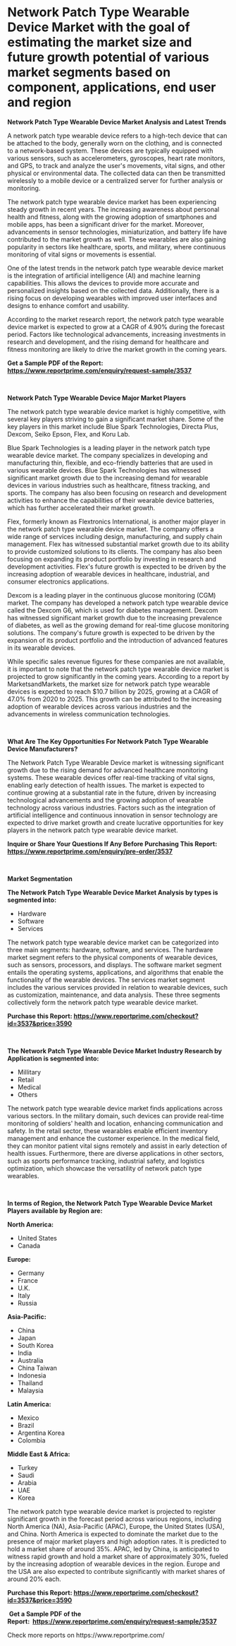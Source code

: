 <p><h1>Network Patch Type Wearable Device Market with the goal of estimating the market size and future growth potential of various market segments based on component, applications, end user and region</h1></p><p><strong>Network Patch Type Wearable Device Market Analysis and Latest Trends</strong></p>
<p><p>A network patch type wearable device refers to a high-tech device that can be attached to the body, generally worn on the clothing, and is connected to a network-based system. These devices are typically equipped with various sensors, such as accelerometers, gyroscopes, heart rate monitors, and GPS, to track and analyze the user's movements, vital signs, and other physical or environmental data. The collected data can then be transmitted wirelessly to a mobile device or a centralized server for further analysis or monitoring.</p><p>The network patch type wearable device market has been experiencing steady growth in recent years. The increasing awareness about personal health and fitness, along with the growing adoption of smartphones and mobile apps, has been a significant driver for the market. Moreover, advancements in sensor technologies, miniaturization, and battery life have contributed to the market growth as well. These wearables are also gaining popularity in sectors like healthcare, sports, and military, where continuous monitoring of vital signs or movements is essential.</p><p>One of the latest trends in the network patch type wearable device market is the integration of artificial intelligence (AI) and machine learning capabilities. This allows the devices to provide more accurate and personalized insights based on the collected data. Additionally, there is a rising focus on developing wearables with improved user interfaces and designs to enhance comfort and usability.</p><p>According to the market research report, the network patch type wearable device market is expected to grow at a CAGR of 4.90% during the forecast period. Factors like technological advancements, increasing investments in research and development, and the rising demand for healthcare and fitness monitoring are likely to drive the market growth in the coming years.</p></p>
<p><strong>Get a Sample PDF of the Report:&nbsp; <a href="https://www.reportprime.com/enquiry/request-sample/3537">https://www.reportprime.com/enquiry/request-sample/3537</a></strong></p>
<p>&nbsp;</p>
<p><strong>Network Patch Type Wearable Device Major Market Players</strong></p>
<p><p>The network patch type wearable device market is highly competitive, with several key players striving to gain a significant market share. Some of the key players in this market include Blue Spark Technologies, Directa Plus, Dexcom, Seiko Epson, Flex, and Koru Lab.</p><p>Blue Spark Technologies is a leading player in the network patch type wearable device market. The company specializes in developing and manufacturing thin, flexible, and eco-friendly batteries that are used in various wearable devices. Blue Spark Technologies has witnessed significant market growth due to the increasing demand for wearable devices in various industries such as healthcare, fitness tracking, and sports. The company has also been focusing on research and development activities to enhance the capabilities of their wearable device batteries, which has further accelerated their market growth.</p><p>Flex, formerly known as Flextronics International, is another major player in the network patch type wearable device market. The company offers a wide range of services including design, manufacturing, and supply chain management. Flex has witnessed substantial market growth due to its ability to provide customized solutions to its clients. The company has also been focusing on expanding its product portfolio by investing in research and development activities. Flex's future growth is expected to be driven by the increasing adoption of wearable devices in healthcare, industrial, and consumer electronics applications.</p><p>Dexcom is a leading player in the continuous glucose monitoring (CGM) market. The company has developed a network patch type wearable device called the Dexcom G6, which is used for diabetes management. Dexcom has witnessed significant market growth due to the increasing prevalence of diabetes, as well as the growing demand for real-time glucose monitoring solutions. The company's future growth is expected to be driven by the expansion of its product portfolio and the introduction of advanced features in its wearable devices.</p><p>While specific sales revenue figures for these companies are not available, it is important to note that the network patch type wearable device market is projected to grow significantly in the coming years. According to a report by MarketsandMarkets, the market size for network patch type wearable devices is expected to reach $10.7 billion by 2025, growing at a CAGR of 47.0% from 2020 to 2025. This growth can be attributed to the increasing adoption of wearable devices across various industries and the advancements in wireless communication technologies.</p></p>
<p>&nbsp;</p>
<p><strong>What Are The Key Opportunities For Network Patch Type Wearable Device Manufacturers?</strong></p>
<p><p>The Network Patch Type Wearable Device market is witnessing significant growth due to the rising demand for advanced healthcare monitoring systems. These wearable devices offer real-time tracking of vital signs, enabling early detection of health issues. The market is expected to continue growing at a substantial rate in the future, driven by increasing technological advancements and the growing adoption of wearable technology across various industries. Factors such as the integration of artificial intelligence and continuous innovation in sensor technology are expected to drive market growth and create lucrative opportunities for key players in the network patch type wearable device market.</p></p>
<p><strong>Inquire or Share Your Questions If Any Before Purchasing This Report: <a href="https://www.reportprime.com/enquiry/pre-order/3537">https://www.reportprime.com/enquiry/pre-order/3537</a></strong></p>
<p>&nbsp;</p>
<p><strong>Market Segmentation</strong></p>
<p><strong>The Network Patch Type Wearable Device Market Analysis by types is segmented into:</strong></p>
<p><ul><li>Hardware</li><li>Software</li><li>Services</li></ul></p>
<p><p>The network patch type wearable device market can be categorized into three main segments: hardware, software, and services. The hardware market segment refers to the physical components of wearable devices, such as sensors, processors, and displays. The software market segment entails the operating systems, applications, and algorithms that enable the functionality of the wearable devices. The services market segment includes the various services provided in relation to wearable devices, such as customization, maintenance, and data analysis. These three segments collectively form the network patch type wearable device market.</p></p>
<p><strong>Purchase this Report:&nbsp;<a href="https://www.reportprime.com/checkout?id=3537&price=3590">https://www.reportprime.com/checkout?id=3537&price=3590</a></strong></p>
<p>&nbsp;</p>
<p><strong>The Network Patch Type Wearable Device Market Industry Research by Application is segmented into:</strong></p>
<p><ul><li>Millitary</li><li>Retail</li><li>Medical</li><li>Others</li></ul></p>
<p><p>The network patch type wearable device market finds applications across various sectors. In the military domain, such devices can provide real-time monitoring of soldiers' health and location, enhancing communication and safety. In the retail sector, these wearables enable efficient inventory management and enhance the customer experience. In the medical field, they can monitor patient vital signs remotely and assist in early detection of health issues. Furthermore, there are diverse applications in other sectors, such as sports performance tracking, industrial safety, and logistics optimization, which showcase the versatility of network patch type wearables.</p></p>
<p>&nbsp;</p>
<p><strong>In terms of Region, the Network Patch Type Wearable Device Market Players available by Region are:</strong></p>
<p>
    <p> <strong> North America: </strong>
        <ul>
            <li>United States</li>
            <li>Canada</li>
        </ul>
        </p> 
    <p> <strong> Europe: </strong>
        <ul>
            <li>Germany</li>
            <li>France</li>
            <li>U.K.</li>
            <li>Italy</li>
            <li>Russia</li>
        </ul>
        </p> 
    <p> <strong> Asia-Pacific: </strong>
        <ul>
            <li>China</li>
            <li>Japan</li>
            <li>South Korea</li>
            <li>India</li>
            <li>Australia</li>
            <li>China Taiwan</li>
            <li>Indonesia</li>
            <li>Thailand</li>
            <li>Malaysia</li>
        </ul>
        </p> 
    <p> <strong> Latin America: </strong>
        <ul>
            <li>Mexico</li>
            <li>Brazil</li>
            <li>Argentina Korea</li>
            <li>Colombia</li>
        </ul>
        </p> 
    <p> <strong> Middle East & Africa: </strong>
        <ul>
            <li>Turkey</li>
            <li>Saudi</li>
            <li>Arabia</li>
            <li>UAE</li>
            <li>Korea</li>
        </ul>
    </p>
    </p>
<p><p>The network patch type wearable device market is projected to register significant growth in the forecast period across various regions, including North America (NA), Asia-Pacific (APAC), Europe, the United States (USA), and China. North America is expected to dominate the market due to the presence of major market players and high adoption rates. It is predicted to hold a market share of around 35%. APAC, led by China, is anticipated to witness rapid growth and hold a market share of approximately 30%, fueled by the increasing adoption of wearable devices in the region. Europe and the USA are also expected to contribute significantly with market shares of around 20% each.</p></p>
<p><strong>Purchase this Report: <a href="https://www.reportprime.com/checkout?id=3537&price=3590">https://www.reportprime.com/checkout?id=3537&price=3590</a></strong></p>
<p>&nbsp;<strong>Get a Sample PDF of the Report:&nbsp;&nbsp;<a href="https://www.reportprime.com/enquiry/request-sample/3537">https://www.reportprime.com/enquiry/request-sample/3537</a></strong></p>
<p><strong></strong></p>
<p>Check more reports on https://www.reportprime.com/</p>